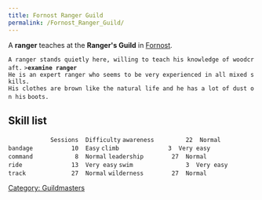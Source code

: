 ```yaml
---
title: Fornost Ranger Guild
permalink: /Fornost_Ranger_Guild/
---
```


A **ranger** teaches at the **Ranger's Guild** in
[Fornost](Fornost "wikilink").

`A ranger stands quietly here, willing to teach his knowledge of woodcraft.`
`>`**`examine ranger`**
`He is an expert ranger who seems to be very experienced in all mixed skills.`
`His clothes are brown like the natural life and he has a lot of dust on his`
`boots.`

## Skill list

`            Sessions  Difficulty`
`awareness         22  Normal`
`bandage           10  Easy`
`climb              3  Very easy`
`command            8  Normal`
`leadership        27  Normal`
`ride              13  Very easy`
`swim               3  Very easy`
`track             27  Normal`
`wilderness        27  Normal     `

[Category: Guildmasters](Category:_Guildmasters "wikilink")